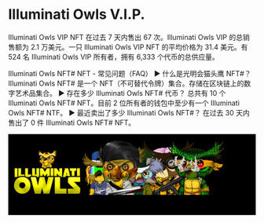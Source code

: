 # Illuminati Owls V.I.P.

Illuminati Owls VIP NFT 在过去 7 天内售出 67 次。Illuminati Owls VIP 的总销售额为 2.1 万美元。一只 Illuminati Owls VIP NFT 的平均价格为 31.4 美元。有 524 名 Illuminati Owls VIP 所有者，拥有 6,333 个代币的总供应量。

Illuminati Owls NFT# NFT - 常见问题（FAQ）
▶ 什么是光明会猫头鹰 NFT#？
Illuminati Owls NFT# 是一个 NFT（不可替代令牌）集合。存储在区块链上的数字艺术品集合。
▶ 存在多少 Illuminati Owls NFT# 代币？
总共有 10 个 Illuminati Owls NFT# NFT。目前 2 位所有者的钱包中至少有一个 Illuminati Owls NFT# NTF。
▶ 最近卖出了多少 Illuminati Owls NFT#？
在过去 30 天内售出了 0 件 Illuminati Owls NFT# NFT。

![NFT](微信截图_20220827203502.png)
